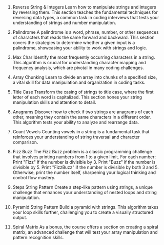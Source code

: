 1. Reverse String & Integers
Learn how to manipulate strings and integers by reversing them. This section teaches the fundamental techniques for reversing data types, a common task in coding interviews that tests your understanding of strings and number manipulation.

2. Palindrome
A palindrome is a word, phrase, number, or other sequences of characters that reads the same forward and backward. This section covers the strategies to determine whether a given input is a palindrome, showcasing your ability to work with strings and logic.

3. Max Char
Identify the most frequently occurring characters in a string. This algorithm is crucial for understanding character mapping and frequency analysis, which are pivotal in many coding challenges.

4. Array Chunking
Learn to divide an array into chunks of a specified size, a vital skill for data manipulation and organization in coding tasks.

5. Title Case
Transform the casing of strings to title case, where the first letter of each word is capitalized. This section hones your string manipulation skills and attention to detail.

6. Anagrams
Discover how to check if two strings are anagrams of each other, meaning they contain the same characters in a different order. This algorithm tests your ability to analyze and rearrange data.

7. Count Vowels
Counting vowels in a string is a fundamental task that reinforces your understanding of string traversal and character comparison.

8. Fizz Buzz
The Fizz Buzz problem is a classic programming challenge that involves printing numbers from 1 to a given limit. For each number:
Print "Fizz" if the number is divisible by 3.
Print "Buzz" if the number is divisible by 5.
Print "FizzBuzz" if the number is divisible by both 3 and 5.
Otherwise, print the number itself, sharpening your logical thinking and control flow mastery.

9. Steps String Pattern
Create a step-like pattern using strings, a unique challenge that enhances your understanding of nested loops and string manipulation.

10. Pyramid String Pattern
Build a pyramid with strings. This algorithm takes your loop skills further, challenging you to create a visually structured output.

11. Spiral Matrix
As a bonus, the course offers a section on creating a spiral matrix, an advanced challenge that will test your array manipulation and pattern recognition skills.